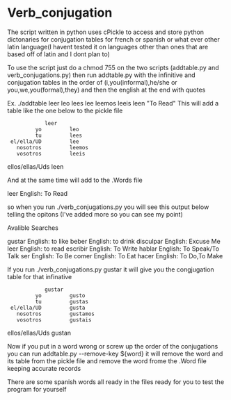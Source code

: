 # Verb_conjugation
The script written in python uses cPickle to access and store python dictonaries for conjugation tables for french or spanish
or what ever other latin language(I havent tested it on languages other than ones that are based off of latin and I dont plan to)

To use the script just do a chmod 755 on the two scripts (addtable.py and verb_conjugations.py) then run addtable.py with the infinitive
and conjugation tables in the order of (i,you(informal),he/she or you,we,you(formal),they) and then the english at the end with quotes

Ex. ./addtable leer leo lees lee leemos leeis leen "To Read"
This will add a table like the one below to the pickle file

                leer
             yo         leo
             tu         lees
     el/ella/UD         lee
       nosotros         leemos
       vosotros         leeis
ellos/ellas/Uds         leen

And at the same time will add to the .Words file 

leer    English: To Read

so when you run ./verb_conjugations.py 
you will see this output below telling the opitons
(I've added more so you can see my point)

Avalible Searches

gustar		English: to like
beber		  English: to drink
disculpar	English: Excuse Me
leer		  English: to read
escribir	English: To Write
hablar		English: To Speak/To Talk
ser		    English: To Be
comer		  English: To Eat
hacer		  English: To Do,To Make

If you run ./verb_conjugations.py gustar it will give you the 
congjugation table for that infinative

                gustar
             yo         gusto
             tu         gustas
     el/ella/UD         gusta
       nosotros         gustamos
       vosotros         gustais
ellos/ellas/Uds         gustan

Now if you put in a word wrong or screw up the order of the conjugations you can run addtable.py --remove-key ${word}
it will remove the word and its table from the pickle file and remove the word frome the .Word file keeping accurate 
records

There are some spanish words all ready in the files ready for you to test the program for yourself
